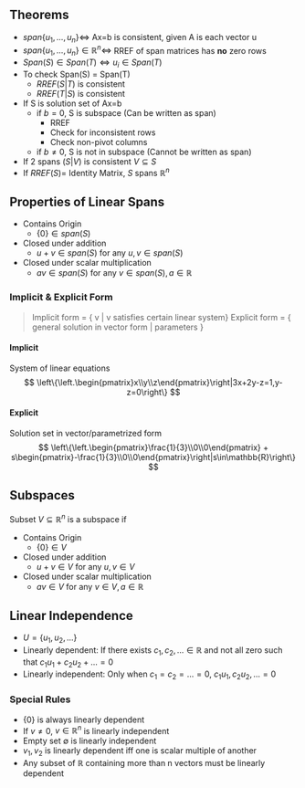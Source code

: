 ## Theorems
- $span\{u_1,...,u_n\} \iff$ Ax=b is consistent, given A is each vector u
- $span\{u_1,...,u_n\} \in \mathbb{R}^n \iff$ RREF of span matrices has **no** zero rows
- $Span(S) \in Span(T) \iff u_i \in Span(T)$
- To check Span(S) = Span(T)
	- $RREF(S|T)$ is consistent
	- $RREF(T|S)$ is consistent
- If S is solution set of Ax=b
	- if $b = 0$, S is subspace (Can be written as span)
		- RREF
		- Check for inconsistent rows
		- Check non-pivot columns
	- if $b\neq 0$, S is not in subspace (Cannot be written as span)
- If 2 spans $(S|V)$ is consistent $V \subseteq S$
- If $RREF(S) =$ Identity Matrix, $S$ spans $\mathbb{R}^n$


## Properties of Linear Spans
- Contains Origin
	- $\{0\} \in span(S)$
- Closed under addition
	- $u + v \in span(S)$ for any $u,v \in span(S)$
- Closed under scalar multiplication
	- $av \in span(S)$ for any $v \in span(S), a \in \mathbb{R}$

### Implicit & Explicit Form
> Implicit form = { v | v satisfies certain linear system}
> Explicit form = { general solution in vector form | parameters }
#### Implicit
System of linear equations
$$
\left\{\left.\begin{pmatrix}x\\y\\z\end{pmatrix}\right|3x+2y-z=1,y-z=0\right\}
$$
#### Explicit
Solution set in vector/parametrized form
$$
\left\{\left.\begin{pmatrix}\frac{1}{3}\\0\\0\end{pmatrix} + s\begin{pmatrix}-\frac{1}{3}\\0\\0\end{pmatrix}\right|s\in\mathbb{R}\right\}
$$

<div style="page-break-after: always;"></div>

## Subspaces
Subset $V \subseteq \mathbb{R}^n$ is a subspace if
- Contains Origin
	- $\{0\} \in V$
- Closed under addition
	- $u + v \in V$ for any $u,v \in V$
- Closed under scalar multiplication
	- $av \in V$ for any $v \in V, a \in \mathbb{R}$


## Linear Independence
- $U = \{u_1,u_2,...\}$
- Linearly dependent: If there exists $c_1,c_2,... \in \mathbb{R}$ and not all zero such that $c_1u_1+c_2u_2+... = 0$
- Linearly independent: Only when $c_1 = c_2 = ... = 0$, $c_1u_1,c_2u_2,... = 0$
### Special Rules
- {0} is always linearly dependent
- If $v \neq 0$, $v \in \mathbb{R}^n$ is linearly independent
- Empty set $\emptyset$ is linearly independent
- $v_1, v_2$ is linearly dependent iff one is scalar multiple of another
- Any subset of $\mathbb{R}$ containing more than n vectors must be linearly dependent
